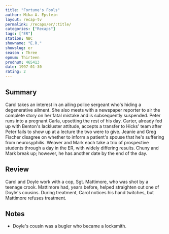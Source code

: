 ```yaml
---
title: "Fortune's Fools"
author: Mika A. Epstein
layout: recap-tv
permalink: /recaps/er/:title/
categories: ["Recaps"]
tags: ["ER"]
station: NBC
showname: "E.R."
showslug: er
season : Three  
epnum: Thirteen  
prodnum: 465413    
date: 1997-01-30  
rating: 2  
---
```


## Summary  
  
Carol takes an interest in an ailing police sergeant who's hiding a degenerative ailment. She also meets with a newspaper reporter to air the complete story on her fatal mistake and is subsequently suspended. Peter runs into a pregnant Carla, upsetting the rest of his day. Carter, already fed up with Benton's lackluster attitude, accepts a transfer to Hicks' team after Peter fails to show up at a lecture the two were to give. Jeanie and Greg Fischer disagree on whether to inform a patient's spouse that he's suffering from neurosyphilis. Weaver and Mark each take a trio of prospective students through a day in the ER, with widely differing results. Chuny and Mark break up; however, he has another date by the end of the day.

## Review  
  
Carol and Doyle work with a cop, Sgt. Mattimore, who was shot by a teenage crook. Mattimore had, years before, helped straighten out one of Doyle's cousins. During treatment, Carol notices his hand twitches, but Mattimore refuses treatment.

## Notes  
  
* Doyle's cousin was a bugler who became a locksmith.